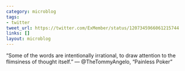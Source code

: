 ```yaml
---
category: microblog
tags:
- twitter
tweet_url: https://twitter.com/ExMember/status/1207345966061215744
links: []
layout: microblog
---
```

“Some of the words are intentionally irrational, to draw attention to the flimsiness of thought itself.” — @TheTommyAngelo, “Painless Poker”
